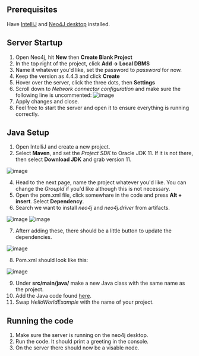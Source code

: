 ## Prerequisites
Have [IntelliJ](https://www.jetbrains.com/idea/) and [Neo4J desktop](https://neo4j.com/download/) installed.
## Server Startup
1. Open Neo4j, hit **New** then **Create Blank Project**
2. In the top right of the project, click **Add -> Local DBMS**
3. Name it whatever you'd like, set the password to *password* for now.
4. Keep the version as 4.4.3 and click **Create**
5. Hover over the server, click the three dots, then **Settings**
6. Scroll down to *Network connector configuration* and make sure the following line is uncommented:
![image](https://user-images.githubusercontent.com/62215188/162043764-ca450247-b409-4e25-9400-08ba7ae683c7.png)
7. Apply changes and close.
8. Feel free to start the server and open it to ensure everything is running correctly.
## Java Setup
1. Open IntelliJ and create a new project.
2. Select **Maven**, and set the *Project SDK* to Oracle JDK 11. If it is not there, then select **Download JDK** and grab version 11.

![image](https://user-images.githubusercontent.com/62215188/162045100-2774c5cf-682d-47b8-860b-60677c2a49a9.png)

4. Head to the next page, name the project whatever you'd like. You can change the *GroupId* if you'd like although this is not necessary.
5. Open the pom.xml file, click somewhare in the code and press **Alt + insert**. Select **Dependency**.
6. Search we want to install *neo4j* and *neo4j.driver* from artifacts. 

![image](https://user-images.githubusercontent.com/62215188/162045976-e6104982-4726-417f-a9dd-1742cade71d1.png)
![image](https://user-images.githubusercontent.com/62215188/162046063-2325a301-d89d-4c91-9bfa-00cc62eef28e.png)

7. Afterr adding these, there should be a little button to update the dependencies.

![image](https://user-images.githubusercontent.com/62215188/162046547-f0fd53e9-b71e-4128-9f52-c5bb0181b6b2.png)

8. Pom.xml should look like this:

![image](https://user-images.githubusercontent.com/62215188/162046208-0cc6d7a4-c8c8-4c65-a3af-70416746fa89.png)

9. Under **src/main/java/** make a new Java class with the same name as the project.
10. Add the Java code found [here](https://neo4j.com/developer/java/).
11. Swap *HelloWorldExample* with the name of your project.
## Running the code
1. Make sure the server is running on the neo4j desktop.
2. Run the code. It should print a greeting in the console.
3. On the server there should now be a visable node.
